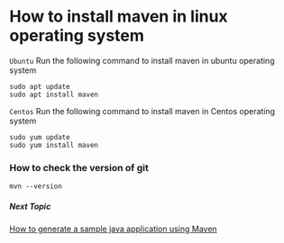 # How to install maven in linux operating system

`Ubuntu`
Run the following command to install maven in ubuntu operating system
```
sudo apt update
sudo apt install maven
```

`Centos`
Run the following command to install maven in Centos operating system
```
sudo yum update
sudo yum install maven
```

### How to check the version of git
```
mvn --version
```

##### Next Topic
[How to generate a sample java application using Maven](/content/maven/tutorials/02-generate-a-sample-java-application-using-maven)